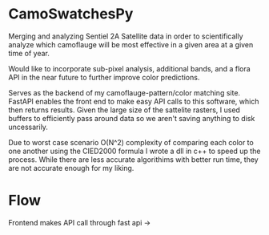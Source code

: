 # CamoSwatchesPy
Merging and analyzing Sentiel 2A Satellite data in order to scientifically analyze which camoflauge will be most effective in a given area at a given time of year.

Would like to incorporate sub-pixel analysis, additional bands, and a flora API in the near future to further improve color predictions.

Serves as the backend of my camoflauge-pattern/color matching site. FastAPI enables the front end to make easy API calls to this software, which then returns results. Given the large size of the sattelite rasters, I used buffers to efficiently pass around data so we aren't saving anything to disk uncessarily.

Due to worst case scenario O(N^2) complexity of comparing each color to one another using the CIED2000 formula I wrote a dll in c++ to speed up the process. While there are less accurate algorithims with better run time, they are not accurate enough for my liking. 

# Flow

Frontend makes API call through fast api ->
